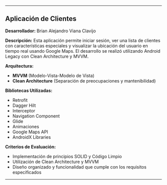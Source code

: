 
---
## Aplicación de Clientes

**Desarrollador:** Brian Alejandro Viana Clavijo

**Descripción:**
Esta aplicación permite iniciar sesión, ver una lista de clientes con características especiales y visualizar la ubicación del usuario en tiempo real usando Google Maps. El desarrollo se realizó utilizando Android Legacy con Clean Architecture y MVVM.

**Arquitectura:**
- **MVVM** (Modelo-Vista-Modelo de Vista)
- **Clean Architecture** (Separación de preocupaciones y mantenibilidad)

**Bibliotecas Utilizadas:**
- Retrofit
- Dagger Hilt
- Interceptor
- Navigation Component
- Glide
- Animaciones
- Google Maps API
- AndroidX Libraries

**Criterios de Evaluación:**
- Implementación de principios SOLID y Código Limpio
- Utilización de Clean Architecture y MVVM
- Diseño organizado y funcionalidad que cumple con los requisitos especificados

---

